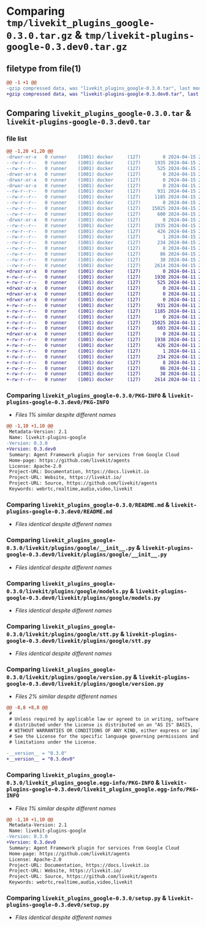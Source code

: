 # Comparing `tmp/livekit_plugins_google-0.3.0.tar.gz` & `tmp/livekit-plugins-google-0.3.dev0.tar.gz`

## filetype from file(1)

```diff
@@ -1 +1 @@
-gzip compressed data, was "livekit_plugins_google-0.3.0.tar", last modified: Mon Apr 15 20:05:24 2024, max compression
+gzip compressed data, was "livekit-plugins-google-0.3.dev0.tar", last modified: Thu Apr 11 22:03:37 2024, max compression
```

## Comparing `livekit_plugins_google-0.3.0.tar` & `livekit-plugins-google-0.3.dev0.tar`

### file list

```diff
@@ -1,20 +1,20 @@
-drwxr-xr-x   0 runner    (1001) docker     (127)        0 2024-04-15 20:05:24.851660 livekit_plugins_google-0.3.0/
--rw-r--r--   0 runner    (1001) docker     (127)     1935 2024-04-15 20:05:24.851660 livekit_plugins_google-0.3.0/PKG-INFO
--rw-r--r--   0 runner    (1001) docker     (127)      525 2024-04-15 20:05:13.000000 livekit_plugins_google-0.3.0/README.md
-drwxr-xr-x   0 runner    (1001) docker     (127)        0 2024-04-15 20:05:24.847660 livekit_plugins_google-0.3.0/livekit/
-drwxr-xr-x   0 runner    (1001) docker     (127)        0 2024-04-15 20:05:24.847660 livekit_plugins_google-0.3.0/livekit/plugins/
-drwxr-xr-x   0 runner    (1001) docker     (127)        0 2024-04-15 20:05:24.851660 livekit_plugins_google-0.3.0/livekit/plugins/google/
--rw-r--r--   0 runner    (1001) docker     (127)      931 2024-04-15 20:05:13.000000 livekit_plugins_google-0.3.0/livekit/plugins/google/__init__.py
--rw-r--r--   0 runner    (1001) docker     (127)     1185 2024-04-15 20:05:13.000000 livekit_plugins_google-0.3.0/livekit/plugins/google/models.py
--rw-r--r--   0 runner    (1001) docker     (127)        0 2024-04-15 20:05:13.000000 livekit_plugins_google-0.3.0/livekit/plugins/google/py.typed
--rw-r--r--   0 runner    (1001) docker     (127)    15025 2024-04-15 20:05:13.000000 livekit_plugins_google-0.3.0/livekit/plugins/google/stt.py
--rw-r--r--   0 runner    (1001) docker     (127)      600 2024-04-15 20:05:13.000000 livekit_plugins_google-0.3.0/livekit/plugins/google/version.py
-drwxr-xr-x   0 runner    (1001) docker     (127)        0 2024-04-15 20:05:24.851660 livekit_plugins_google-0.3.0/livekit_plugins_google.egg-info/
--rw-r--r--   0 runner    (1001) docker     (127)     1935 2024-04-15 20:05:24.000000 livekit_plugins_google-0.3.0/livekit_plugins_google.egg-info/PKG-INFO
--rw-r--r--   0 runner    (1001) docker     (127)      426 2024-04-15 20:05:24.000000 livekit_plugins_google-0.3.0/livekit_plugins_google.egg-info/SOURCES.txt
--rw-r--r--   0 runner    (1001) docker     (127)        1 2024-04-15 20:05:24.000000 livekit_plugins_google-0.3.0/livekit_plugins_google.egg-info/dependency_links.txt
--rw-r--r--   0 runner    (1001) docker     (127)      234 2024-04-15 20:05:24.000000 livekit_plugins_google-0.3.0/livekit_plugins_google.egg-info/requires.txt
--rw-r--r--   0 runner    (1001) docker     (127)        8 2024-04-15 20:05:24.000000 livekit_plugins_google-0.3.0/livekit_plugins_google.egg-info/top_level.txt
--rw-r--r--   0 runner    (1001) docker     (127)       86 2024-04-15 20:05:13.000000 livekit_plugins_google-0.3.0/pyproject.toml
--rw-r--r--   0 runner    (1001) docker     (127)       38 2024-04-15 20:05:24.851660 livekit_plugins_google-0.3.0/setup.cfg
--rw-r--r--   0 runner    (1001) docker     (127)     2614 2024-04-15 20:05:13.000000 livekit_plugins_google-0.3.0/setup.py
+drwxr-xr-x   0 runner    (1001) docker     (127)        0 2024-04-11 22:03:37.733574 livekit-plugins-google-0.3.dev0/
+-rw-r--r--   0 runner    (1001) docker     (127)     1938 2024-04-11 22:03:37.733574 livekit-plugins-google-0.3.dev0/PKG-INFO
+-rw-r--r--   0 runner    (1001) docker     (127)      525 2024-04-11 22:03:33.000000 livekit-plugins-google-0.3.dev0/README.md
+drwxr-xr-x   0 runner    (1001) docker     (127)        0 2024-04-11 22:03:37.729574 livekit-plugins-google-0.3.dev0/livekit/
+drwxr-xr-x   0 runner    (1001) docker     (127)        0 2024-04-11 22:03:37.729574 livekit-plugins-google-0.3.dev0/livekit/plugins/
+drwxr-xr-x   0 runner    (1001) docker     (127)        0 2024-04-11 22:03:37.733574 livekit-plugins-google-0.3.dev0/livekit/plugins/google/
+-rw-r--r--   0 runner    (1001) docker     (127)      931 2024-04-11 22:03:33.000000 livekit-plugins-google-0.3.dev0/livekit/plugins/google/__init__.py
+-rw-r--r--   0 runner    (1001) docker     (127)     1185 2024-04-11 22:03:33.000000 livekit-plugins-google-0.3.dev0/livekit/plugins/google/models.py
+-rw-r--r--   0 runner    (1001) docker     (127)        0 2024-04-11 22:03:33.000000 livekit-plugins-google-0.3.dev0/livekit/plugins/google/py.typed
+-rw-r--r--   0 runner    (1001) docker     (127)    15025 2024-04-11 22:03:33.000000 livekit-plugins-google-0.3.dev0/livekit/plugins/google/stt.py
+-rw-r--r--   0 runner    (1001) docker     (127)      603 2024-04-11 22:03:33.000000 livekit-plugins-google-0.3.dev0/livekit/plugins/google/version.py
+drwxr-xr-x   0 runner    (1001) docker     (127)        0 2024-04-11 22:03:37.733574 livekit-plugins-google-0.3.dev0/livekit_plugins_google.egg-info/
+-rw-r--r--   0 runner    (1001) docker     (127)     1938 2024-04-11 22:03:37.000000 livekit-plugins-google-0.3.dev0/livekit_plugins_google.egg-info/PKG-INFO
+-rw-r--r--   0 runner    (1001) docker     (127)      426 2024-04-11 22:03:37.000000 livekit-plugins-google-0.3.dev0/livekit_plugins_google.egg-info/SOURCES.txt
+-rw-r--r--   0 runner    (1001) docker     (127)        1 2024-04-11 22:03:37.000000 livekit-plugins-google-0.3.dev0/livekit_plugins_google.egg-info/dependency_links.txt
+-rw-r--r--   0 runner    (1001) docker     (127)      234 2024-04-11 22:03:37.000000 livekit-plugins-google-0.3.dev0/livekit_plugins_google.egg-info/requires.txt
+-rw-r--r--   0 runner    (1001) docker     (127)        8 2024-04-11 22:03:37.000000 livekit-plugins-google-0.3.dev0/livekit_plugins_google.egg-info/top_level.txt
+-rw-r--r--   0 runner    (1001) docker     (127)       86 2024-04-11 22:03:33.000000 livekit-plugins-google-0.3.dev0/pyproject.toml
+-rw-r--r--   0 runner    (1001) docker     (127)       38 2024-04-11 22:03:37.733574 livekit-plugins-google-0.3.dev0/setup.cfg
+-rw-r--r--   0 runner    (1001) docker     (127)     2614 2024-04-11 22:03:33.000000 livekit-plugins-google-0.3.dev0/setup.py
```

### Comparing `livekit_plugins_google-0.3.0/PKG-INFO` & `livekit-plugins-google-0.3.dev0/PKG-INFO`

 * *Files 1% similar despite different names*

```diff
@@ -1,10 +1,10 @@
 Metadata-Version: 2.1
 Name: livekit-plugins-google
-Version: 0.3.0
+Version: 0.3.dev0
 Summary: Agent Framework plugin for services from Google Cloud
 Home-page: https://github.com/livekit/agents
 License: Apache-2.0
 Project-URL: Documentation, https://docs.livekit.io
 Project-URL: Website, https://livekit.io/
 Project-URL: Source, https://github.com/livekit/agents
 Keywords: webrtc,realtime,audio,video,livekit
```

### Comparing `livekit_plugins_google-0.3.0/README.md` & `livekit-plugins-google-0.3.dev0/README.md`

 * *Files identical despite different names*

### Comparing `livekit_plugins_google-0.3.0/livekit/plugins/google/__init__.py` & `livekit-plugins-google-0.3.dev0/livekit/plugins/google/__init__.py`

 * *Files identical despite different names*

### Comparing `livekit_plugins_google-0.3.0/livekit/plugins/google/models.py` & `livekit-plugins-google-0.3.dev0/livekit/plugins/google/models.py`

 * *Files identical despite different names*

### Comparing `livekit_plugins_google-0.3.0/livekit/plugins/google/stt.py` & `livekit-plugins-google-0.3.dev0/livekit/plugins/google/stt.py`

 * *Files identical despite different names*

### Comparing `livekit_plugins_google-0.3.0/livekit/plugins/google/version.py` & `livekit-plugins-google-0.3.dev0/livekit/plugins/google/version.py`

 * *Files 2% similar despite different names*

```diff
@@ -8,8 +8,8 @@
 #
 # Unless required by applicable law or agreed to in writing, software
 # distributed under the License is distributed on an "AS IS" BASIS,
 # WITHOUT WARRANTIES OR CONDITIONS OF ANY KIND, either express or implied.
 # See the License for the specific language governing permissions and
 # limitations under the License.
 
-__version__ = "0.3.0"
+__version__ = "0.3.dev0"
```

### Comparing `livekit_plugins_google-0.3.0/livekit_plugins_google.egg-info/PKG-INFO` & `livekit-plugins-google-0.3.dev0/livekit_plugins_google.egg-info/PKG-INFO`

 * *Files 1% similar despite different names*

```diff
@@ -1,10 +1,10 @@
 Metadata-Version: 2.1
 Name: livekit-plugins-google
-Version: 0.3.0
+Version: 0.3.dev0
 Summary: Agent Framework plugin for services from Google Cloud
 Home-page: https://github.com/livekit/agents
 License: Apache-2.0
 Project-URL: Documentation, https://docs.livekit.io
 Project-URL: Website, https://livekit.io/
 Project-URL: Source, https://github.com/livekit/agents
 Keywords: webrtc,realtime,audio,video,livekit
```

### Comparing `livekit_plugins_google-0.3.0/setup.py` & `livekit-plugins-google-0.3.dev0/setup.py`

 * *Files identical despite different names*

